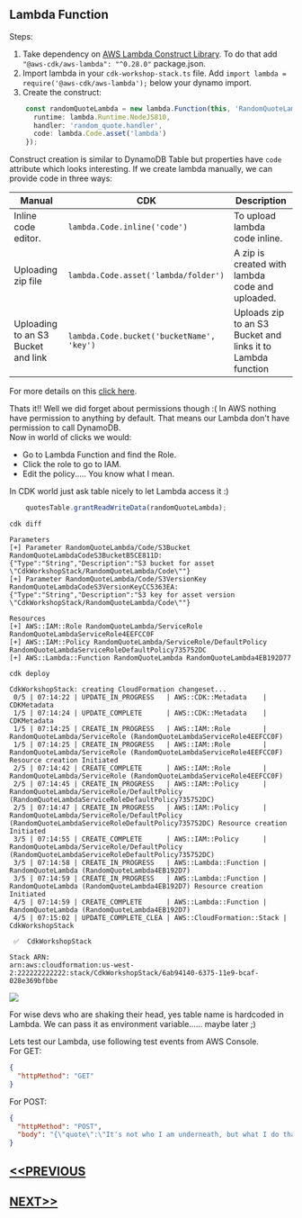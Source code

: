 ## Lambda Function
Steps:
1. Take dependency on [AWS Lambda Construct Library](https://awslabs.github.io/aws-cdk/refs/_aws-cdk_aws-lambda.html). To do that add `"@aws-cdk/aws-lambda": "^0.28.0"` package.json.
2. Import lambda in your `cdk-workshop-stack.ts` file. Add `import lambda = require('@aws-cdk/aws-lambda');` below your dynamo import.
3. Create the construct:
```typescript
    const randomQuoteLambda = new lambda.Function(this, 'RandomQuoteLambda', {
      runtime: lambda.Runtime.NodeJS810,
      handler: 'random_quote.handler',
      code: lambda.Code.asset('lambda')
    });
```
Construct creation is similar to DynamoDB Table but properties have `code` attribute which looks interesting. If we create lambda manually, we can provide  code in three ways:

| Manual | CDK | Description |
| --- | --- | --- |
| Inline code editor. | `lambda.Code.inline('code')` | To upload lambda code inline. |
| Uploading zip file | `lambda.Code.asset('lambda/folder')` | A zip is created with lambda code and uploaded. |
| Uploading to an S3 Bucket and link | `lambda.Code.bucket('bucketName', 'key')` | Uploads zip to an S3 Bucket and links it to Lambda function |
For more details on this [click here](https://awslabs.github.io/aws-cdk/refs/_aws-cdk_aws-lambda.html#handler-code).

Thats it!! Well we did forget about permissions though :( In AWS nothing have permission to anything by default. That means our Lambda don't have permission to call DynamoDB.  
Now in world of clicks we would:
- Go to Lambda Function and find the Role.
- Click the role to go to IAM.
- Edit the policy..... You know what I mean.  

In CDK world just ask table nicely to let Lambda access it :)
```typescript
    quotesTable.grantReadWriteData(randomQuoteLambda);
```
`cdk diff`
```
Parameters
[+] Parameter RandomQuoteLambda/Code/S3Bucket RandomQuoteLambdaCodeS3BucketB5CE811D: {"Type":"String","Description":"S3 bucket for asset \"CdkWorkshopStack/RandomQuoteLambda/Code\""}
[+] Parameter RandomQuoteLambda/Code/S3VersionKey RandomQuoteLambdaCodeS3VersionKeyCC5363EA: {"Type":"String","Description":"S3 key for asset version \"CdkWorkshopStack/RandomQuoteLambda/Code\""}

Resources
[+] AWS::IAM::Role RandomQuoteLambda/ServiceRole RandomQuoteLambdaServiceRole4EEFCC0F
[+] AWS::IAM::Policy RandomQuoteLambda/ServiceRole/DefaultPolicy RandomQuoteLambdaServiceRoleDefaultPolicy735752DC
[+] AWS::Lambda::Function RandomQuoteLambda RandomQuoteLambda4EB192D77
```
`cdk deploy`
```
CdkWorkshopStack: creating CloudFormation changeset...
 0/5 | 07:14:22 | UPDATE_IN_PROGRESS   | AWS::CDK::Metadata    | CDKMetadata
 1/5 | 07:14:24 | UPDATE_COMPLETE      | AWS::CDK::Metadata    | CDKMetadata
 1/5 | 07:14:25 | CREATE_IN_PROGRESS   | AWS::IAM::Role        | RandomQuoteLambda/ServiceRole (RandomQuoteLambdaServiceRole4EEFCC0F)
 1/5 | 07:14:25 | CREATE_IN_PROGRESS   | AWS::IAM::Role        | RandomQuoteLambda/ServiceRole (RandomQuoteLambdaServiceRole4EEFCC0F) Resource creation Initiated
 2/5 | 07:14:42 | CREATE_COMPLETE      | AWS::IAM::Role        | RandomQuoteLambda/ServiceRole (RandomQuoteLambdaServiceRole4EEFCC0F)
 2/5 | 07:14:45 | CREATE_IN_PROGRESS   | AWS::IAM::Policy      | RandomQuoteLambda/ServiceRole/DefaultPolicy (RandomQuoteLambdaServiceRoleDefaultPolicy735752DC)
 2/5 | 07:14:47 | CREATE_IN_PROGRESS   | AWS::IAM::Policy      | RandomQuoteLambda/ServiceRole/DefaultPolicy (RandomQuoteLambdaServiceRoleDefaultPolicy735752DC) Resource creation Initiated
 3/5 | 07:14:55 | CREATE_COMPLETE      | AWS::IAM::Policy      | RandomQuoteLambda/ServiceRole/DefaultPolicy (RandomQuoteLambdaServiceRoleDefaultPolicy735752DC)
 3/5 | 07:14:58 | CREATE_IN_PROGRESS   | AWS::Lambda::Function | RandomQuoteLambda (RandomQuoteLambda4EB192D7)
 3/5 | 07:14:59 | CREATE_IN_PROGRESS   | AWS::Lambda::Function | RandomQuoteLambda (RandomQuoteLambda4EB192D7) Resource creation Initiated
 4/5 | 07:14:59 | CREATE_COMPLETE      | AWS::Lambda::Function | RandomQuoteLambda (RandomQuoteLambda4EB192D7)
 4/5 | 07:15:02 | UPDATE_COMPLETE_CLEA | AWS::CloudFormation::Stack | CdkWorkshopStack

 ✅  CdkWorkshopStack

Stack ARN:
arn:aws:cloudformation:us-west-2:222222222222:stack/CdkWorkshopStack/6ab94140-6375-11e9-bcaf-028e369bfbbe
```
![](https://media.giphy.com/media/vEgtLzJo8n7qg/giphy.gif)

For wise devs who are shaking their head, yes table name is hardcoded in Lambda. We can pass it as environment variable...... maybe later ;)

Lets test our Lambda, use following test events from AWS Console.  
For GET:
```json
{
  "httpMethod": "GET"
}
```

For POST:
```json
{
  "httpMethod": "POST",
  "body": "{\"quote\":\"It's not who I am underneath, but what I do that defines me.\",\"by\":\"Bruce Wayne\"}"
}
```

## [<<PREVIOUS](workshop_steps/dynamodb_creation.md)
## [NEXT>>](workshop_steps/api_gateway_creation.md)